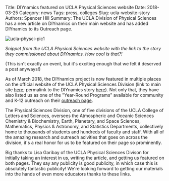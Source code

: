 Title: DIYnamics featured on UCLA Physical Sciences website
Date: 2018-03-25
Category: news
Tags: press, colleges
Slug: ucla-website-story
Authors: Spencer Hill
Summary: The UCLA Division of Physical Sciences has a new article on DIYnamics on their main website and has added DIYnamics to its Outreach page.

![ucla-physci-pic1]({static}../images/ucla-phy-sci-site-snippet.png)

_Snippet from the UCLA Physical Sciences website with the link to the
story they commissioned about DIYnamics.  How cool is that?!_

(This isn't exactly an event, but it's exciting enough that we felt it
deserved a post anyways!)

As of March 2018, the DIYnamics project is now featured in multiple
places on the official website of the UCLA Physical Sciences Division
(link to main site [here](https://www.physicalsciences.ucla.edu/);
permalink to the DIYnamics story
[here](https://www.physicalsciences.ucla.edu/spinlab/)).  Not only
that, they have also listed us as one of the "Year-Round Programs"
available for community and K-12 outreach on their [outreach
page](https://www.physicalsciences.ucla.edu/outreach/).

The Physical Sciences Division, one of five divisions of the UCLA
College of Letters and Sciences, oversees the Atmospheric and Oceanic
Sciences Chemistry & Biochemistry, Earth, Planetary, and Space
Sciences, Mathematics, Physics & Astronomy, and Statistics
Departments, collectively home to thousands of students and hundreds
of faculty and staff.  With all of the amazing research and outreach
acivities that goes on across the division, it's a real honor for us
to be featured on their page so prominently.

Big thanks to Lisa Garibay of the UCLA Physical Sciences Divison for
initially taking an interest in us, writing the article, and getting
us featured on both pages.  They say any publicity is good publicity,
in which case this is absolutely fantastic publicity!  We're looking
forward to getting our materials into the hands of even more educators
thanks to these links.
